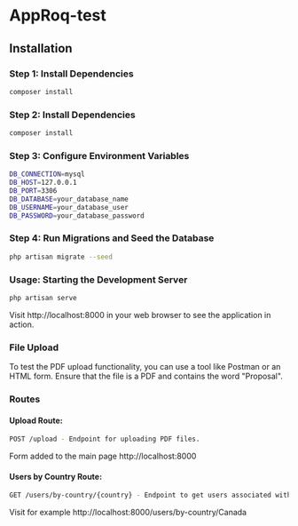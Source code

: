# AppRoq-test

## Installation

### Step 1: Install Dependencies

```sh
composer install
```

### Step 2: Install Dependencies

```sh
composer install
```

### Step 3: Configure Environment Variables

```sh
DB_CONNECTION=mysql
DB_HOST=127.0.0.1
DB_PORT=3306
DB_DATABASE=your_database_name
DB_USERNAME=your_database_user
DB_PASSWORD=your_database_password
```
### Step 4: Run Migrations and Seed the Database
```sh
php artisan migrate --seed
```

### Usage: Starting the Development Server
```sh
php artisan serve
```
Visit http://localhost:8000 in your web browser to see the application in action.


### File Upload
To test the PDF upload functionality, you can use a tool like Postman or an HTML form. Ensure that the file is a PDF and contains the word "Proposal".
### Routes

#### Upload Route: 
```sh
POST /upload - Endpoint for uploading PDF files.
```
Form added to the main page http://localhost:8000
#### Users by Country Route:
```sh
GET /users/by-country/{country} - Endpoint to get users associated with companies in a specified country.
```
Visit for example http://localhost:8000/users/by-country/Canada
